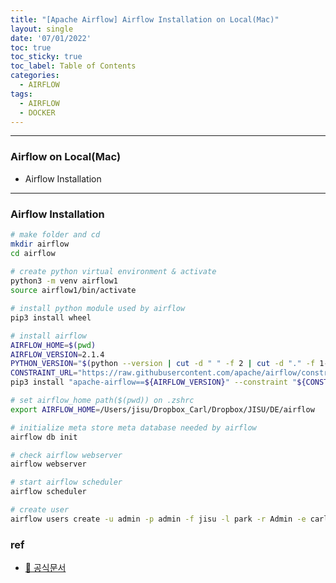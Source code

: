 ```yaml
---
title: "[Apache Airflow] Airflow Installation on Local(Mac)"
layout: single
date: '07/01/2022'
toc: true
toc_sticky: true
toc_label: Table of Contents
categories:
  - AIRFLOW
tags:
  - AIRFLOW
  - DOCKER
---
```


---
### Airflow on Local(Mac)
* Airflow Installation

---

### Airflow Installation
```bash
# make folder and cd
mkdir airflow
cd airflow
 
# create python virtual environment & activate
python3 -m venv airflow1
source airflow1/bin/activate

# install python module used by airflow
pip3 install wheel

# install airflow
AIRFLOW_HOME=$(pwd)
AIRFLOW_VERSION=2.1.4
PYTHON_VERSION="$(python --version | cut -d " " -f 2 | cut -d "." -f 1-2)"
CONSTRAINT_URL="https://raw.githubusercontent.com/apache/airflow/constraints-${AIRFLOW_VERSION}/constraints-${PYTHON_VERSION}.txt"
pip3 install "apache-airflow==${AIRFLOW_VERSION}" --constraint "${CONSTRAINT_URL}"

# set airflow_home path($(pwd)) on .zshrc
export AIRFLOW_HOME=/Users/jisu/Dropbox_Carl/Dropbox/JISU/DE/airflow

# initialize meta store meta database needed by airflow
airflow db init

# check airflow webserver
airflow webserver

# start airflow scheduler
airflow scheduler
```

```bash
# create user
airflow users create -u admin -p admin -f jisu -l park -r Admin -e carl020958@korea.ac.kr
```
### ref 
* [🔗 공식문서](https://airflow.apache.org/docs/apache-airflow/stable/start/local.html)
